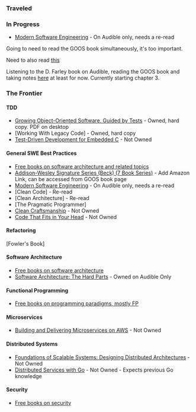 ### Traveled

### In Progress

- [Modern Software Engineering](https://www.amazon.com/dp/0137314914/?coliid=I10VVY2W0JT94&colid=GZ7RR7BXJOGH&psc=1&ref_=list_c_wl_lv_ov_lig_dp_it) - On Audible only, needs a re-read

Going to need to read the GOOS book simultaneously, it's too important.

Need to also read [this](https://enterprisecraftsmanship.com/posts/growing-object-oriented-software-guided-by-tests-without-mocks/)

Listening to the D. Farley book on Audible, reading the GOOS book and taking notes [here](./../general/testing/growing-oo-software-with-tests.md) at least for now. Currently starting chapter 3.

### The Frontier

#### TDD
- [Growing Object-Oriented Software, Guided by Tests]() - Owned, hard copy. PDF on desktop
- [Working With Legacy Code] - Owned, hard copy
- [Test-Driven Development for Embedded C](https://www.amazon.com/dp/193435662X/?coliid=I185U5BJ2EQCMQ&colid=GZ7RR7BXJOGH&psc=0&ref_=list_c_wl_lv_ov_lig_dp_it) - Not Owned

#### General SWE Best Practices
- [Free books on software architecture and related topics](https://github.com/EbookFoundation/free-programming-books/blob/main/books/free-programming-books-subjects.md#software-architecture)
- [Addison-Wesley Signature Series (Beck) (7 Book Series)]() - Add Amazon Link, can be accessed from GOOS book page
- [Modern Software Engineering](https://www.amazon.com/dp/0137314914/?coliid=I10VVY2W0JT94&colid=GZ7RR7BXJOGH&psc=1&ref_=list_c_wl_lv_ov_lig_dp_it) - On Audible only, needs a re-read
- [Clean Code] - Re-read
- [Clean Architecture] - Re-read
- [The Pragmatic Programmer]
- [Clean Craftsmanship](https://www.amazon.com/dp/B095C16LSW/?coliid=I1VVFXAX82L80H&colid=GZ7RR7BXJOGH&psc=0&ref_=list_c_wl_lv_ov_lig_dp_it) - Not Owned
- [Code That Fits in Your Head](https://www.amazon.com/dp/0137464401/?coliid=I1NHNLKRPAXWH9&colid=GZ7RR7BXJOGH&psc=1&ref_=list_c_wl_lv_ov_lig_dp_it) - Not Owned

#### Refactoring
[Fowler's Book]

#### Software Architecture
- [Free books on software architecture](https://github.com/EbookFoundation/free-programming-books/blob/main/books/free-programming-books-subjects.md#software-architecture)
- [Software Architecture: The Hard Parts](https://www.amazon.com/Software-Architecture-Parts-Neal-Ford-ebook/dp/B09H2H5QKC/ref=tmm_kin_swatch_0?_encoding=UTF8&coliid=I2SXASGCDQQDRV&colid=GZ7RR7BXJOGH) - Owned on Audible Only

#### Functional Programming
- [Free books on programming paradigms, mostly FP](https://github.com/EbookFoundation/free-programming-books/blob/main/books/free-programming-books-subjects.md#programming-paradigms)

#### Microservices
- [Building and Delivering Microservices on AWS](https://www.amazon.com/dp/1803238208/?coliid=I2MYE4HYAXSDC0&colid=GZ7RR7BXJOGH&psc=1&ref_=list_c_wl_lv_ov_lig_dp_it) - Not Owned

#### Distributed Systems
- [Foundations of Scalable Systems: Designing Distributed Architectures](https://www.amazon.com/dp/1098106067/?coliid=I3RJ0E1IBEER6P&colid=GZ7RR7BXJOGH&psc=1&ref_=list_c_wl_lv_ov_lig_dp_it) - Not Owned
- [Distributed Services with Go](https://www.amazon.com/dp/1680507605/?coliid=I2Y52BZ34C6XBT&colid=GZ7RR7BXJOGH&psc=1&ref_=list_c_wl_lv_ov_lig_dp_it) - Not Owned - Expects previous Go knowledge

#### Security
- [Free books on security](https://github.com/EbookFoundation/free-programming-books/blob/main/books/free-programming-books-subjects.md#security--privacy)
